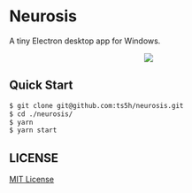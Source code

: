 # Neurosis

A tiny Electron desktop app for Windows.  

<p align="center" style="max-width: 845px">
  <img src="https://github-production-user-asset-6210df.s3.amazonaws.com/1344010/263495550-cdfabd80-22c4-4cb8-9e83-43211a9ccdc8.png" />
</p>

## Quick Start
```bash
$ git clone git@github.com:ts5h/neurosis.git
$ cd ./neurosis/
$ yarn
$ yarn start
```

## LICENSE
<a href="./LICENSE">MIT License</a>
